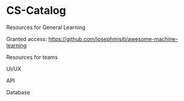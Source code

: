 # CS-Catalog

Resources for General Learning

Granted access: https://github.com/josephmisiti/awesome-machine-learning 

Resources for teams

UI/UX

API

Database
